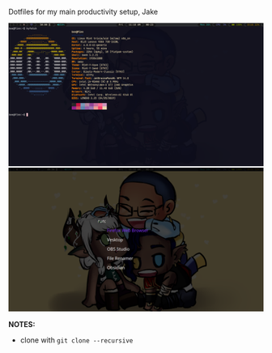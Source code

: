 Dotfiles for my main productivity setup, Jake

![Main Look](assets/terminal.png)
![D Menu](assets/tofi.png)

**NOTES:** 
- clone with ```git clone --recursive```
